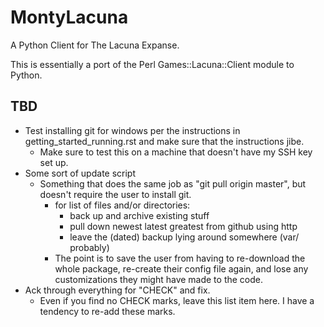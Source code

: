 MontyLacuna
===========

A Python Client for The Lacuna Expanse.


This is essentially a port of the Perl Games::Lacuna::Client module to Python.  

## TBD
- Test installing git for windows per the instructions in getting_started_running.rst and 
  make sure that the instructions jibe.
  - Make sure to test this on a machine that doesn't have my SSH key set up.
- Some sort of update script
    - Something that does the same job as "git pull origin master", but doesn't require 
      the user to install git.
        - for list of files and/or directories:
            - back up and archive existing stuff
            - pull down newest latest greatest from github using http
            - leave the (dated) backup lying around somewhere (var/ probably)
        - The point is to save the user from having to re-download the whole package, 
          re-create their config file again, and lose any customizations they might have 
          made to the code.
- Ack through everything for "CHECK" and fix.
  - Even if you find no CHECK marks, leave this list item here.  I have a tendency to 
    re-add these marks.

